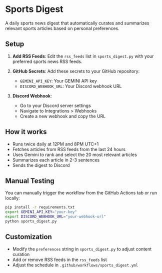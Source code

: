 # Sports Digest

A daily sports news digest that automatically curates and summarizes relevant sports articles based on personal preferences.

## Setup

1. **Add RSS Feeds**: Edit the `rss_feeds` list in `sports_digest.py` with your preferred sports news RSS feeds.

2. **GitHub Secrets**: Add these secrets to your GitHub repository:
   - `GEMINI_API_KEY`: Your GEMINI API key
   - `DISCORD_WEBHOOK_URL`: Your Discord webhook URL

3. **Discord Webhook**:
   - Go to your Discord server settings
   - Navigate to Integrations > Webhooks
   - Create a new webhook and copy the URL

## How it works

- Runs twice daily at 12PM and 8PM UTC+1
- Fetches articles from RSS feeds from the last 24 hours
- Uses Gemini to rank and select the 20 most relevant articles
- Summarizes each article in 2-3 sentences
- Sends the digest to Discord

## Manual Testing

You can manually trigger the workflow from the GitHub Actions tab or run locally:

```bash
pip install -r requirements.txt
export GEMINI_API_KEY="your-key"
export DISCORD_WEBHOOK_URL="your-webhook-url"
python sports_digest.py
```

## Customization

- Modify the `preferences` string in `sports_digest.py` to adjust content curation
- Add or remove RSS feeds in the `rss_feeds` list
- Adjust the schedule in `.github/workflows/sports_digest.yml`
